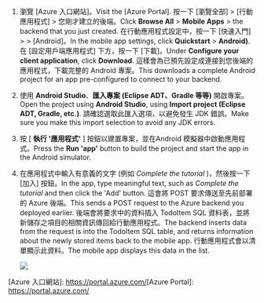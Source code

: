
1. <span data-ttu-id="82a3b-101">瀏覽 [Azure 入口網站]。</span><span class="sxs-lookup"><span data-stu-id="82a3b-101">Visit the [Azure Portal].</span></span> <span data-ttu-id="82a3b-102">按一下 [瀏覽全部] > [行動應用程式] > 您剛才建立的後端。</span><span class="sxs-lookup"><span data-stu-id="82a3b-102">Click **Browse All** > **Mobile Apps** > the backend that you just created.</span></span> <span data-ttu-id="82a3b-103">在行動應用程式設定中，按一下 [快速入門] >  > [Android]。</span><span class="sxs-lookup"><span data-stu-id="82a3b-103">In the mobile app settings, click **Quickstart** > **Android)**.</span></span> <span data-ttu-id="82a3b-104">在 [設定用戶端應用程式] 下方，按一下 [下載]。</span><span class="sxs-lookup"><span data-stu-id="82a3b-104">Under **Configure your client application**, click **Download**.</span></span> <span data-ttu-id="82a3b-105">這樣會為已預先設定成連接到您後端的應用程式，下載完整的 Android 專案。</span><span class="sxs-lookup"><span data-stu-id="82a3b-105">This downloads a complete Android project for an app pre-configured to connect to your backend.</span></span> 
2. <span data-ttu-id="82a3b-106">使用 **Android Studio**、**匯入專案 (Eclipse ADT、Gradle 等等)** 開啟專案。</span><span class="sxs-lookup"><span data-stu-id="82a3b-106">Open the project using **Android Studio**, using **Import project (Eclipse ADT, Gradle, etc.)**.</span></span> <span data-ttu-id="82a3b-107">請確認選取此匯入選項，以避免發生 JDK 錯誤。</span><span class="sxs-lookup"><span data-stu-id="82a3b-107">Make sure you make this import selection to avoid any JDK errors.</span></span>
3. <span data-ttu-id="82a3b-108">按 [ **執行 '應用程式'** ] 按鈕以建置專案，並在Android 模擬器中啟動應用程式。</span><span class="sxs-lookup"><span data-stu-id="82a3b-108">Press the **Run 'app'** button to build the project and start the app in the Android simulator.</span></span>
4. <span data-ttu-id="82a3b-109">在應用程式中輸入有意義的文字 (例如 *Complete the tutorial* )，然後按一下 [加入] 按鈕。</span><span class="sxs-lookup"><span data-stu-id="82a3b-109">In the app, type meaningful text, such as *Complete the tutorial* and then click the 'Add' button.</span></span> <span data-ttu-id="82a3b-110">這會將 POST 要求傳送至先前部署的 Azure 後端。</span><span class="sxs-lookup"><span data-stu-id="82a3b-110">This sends a POST request to the Azure backend you deployed earlier.</span></span> <span data-ttu-id="82a3b-111">後端會將要求中的資料插入 TodoItem SQL 資料表，並將新儲存之項目的相關資訊傳回給行動應用程式。</span><span class="sxs-lookup"><span data-stu-id="82a3b-111">The backend inserts data from the request is into the TodoItem SQL table, and returns information about the newly stored items back to the mobile app.</span></span> <span data-ttu-id="82a3b-112">行動應用程式會以清單顯示此資料。</span><span class="sxs-lookup"><span data-stu-id="82a3b-112">The mobile app displays this data in the list.</span></span> 
   
    ![](./media/app-service-mobile-android-quickstart/mobile-quickstart-startup-android.png)

<span data-ttu-id="82a3b-113">[Azure 入口網站]: https://portal.azure.com/</span><span class="sxs-lookup"><span data-stu-id="82a3b-113">[Azure Portal]: https://portal.azure.com/</span></span>
